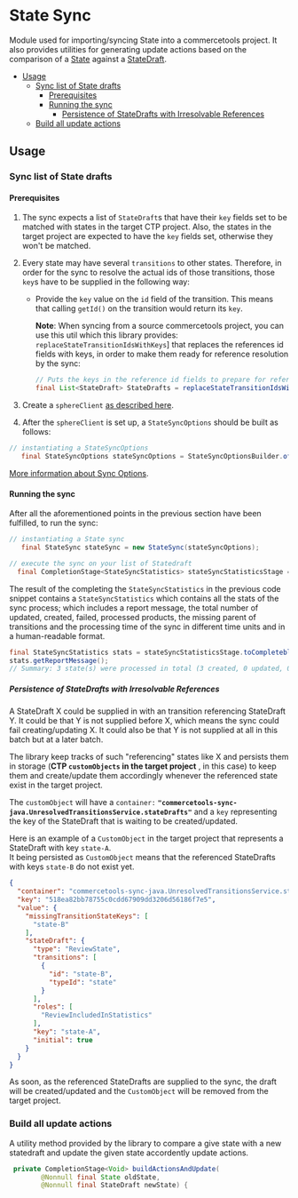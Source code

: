 # State Sync

Module used for importing/syncing State into a commercetools project. 
It also provides utilities for generating update actions based on the comparison of a [State](https://docs.commercetools.com/http-api-projects-states#states) 
against a [StateDraft](https://docs.commercetools.com/http-api-projects-states#statedraft).

<!-- START doctoc generated TOC please keep comment here to allow auto update -->
<!-- DON'T EDIT THIS SECTION, INSTEAD RE-RUN doctoc TO UPDATE -->


- [Usage](#usage)
  - [Sync list of State drafts](#sync-list-of-state-drafts)
    - [Prerequisites](#prerequisites)
    - [Running the sync](#running-the-sync)
      - [Persistence of StateDrafts with Irresolvable References](#persistence-of-statedrafts-with-irresolvable-references)
  - [Build all update actions](#build-all-update-actions)

<!-- END doctoc generated TOC please keep comment here to allow auto update -->

## Usage

### Sync list of State drafts

<!-- TODO - GITHUB ISSUE#138: Split into explanation of how to "sync from project to project" vs "import from feed"-->

#### Prerequisites
1. The sync expects a list of `StateDraft`s that have their `key` fields set to be matched with
states in the target CTP project. Also, the states in the target project are expected to have the `key` fields set,
otherwise they won't be matched.


2. Every state may have several `transitions` to other states. Therefore, in order for the sync to resolve the actual ids of those transitions,
 those `key`s have to be supplied in the following way:
    - Provide the `key` value on the `id` field of the transition. This means that calling `getId()` on the
      transition would return its `key`. 
     
        **Note**: When syncing from a source commercetools project, you can use this util which this library provides: 
         `replaceStateTransitionIdsWithKeys`]
         that replaces the references id fields with keys, in order to make them ready for reference resolution by the sync:
         ````java
         // Puts the keys in the reference id fields to prepare for reference resolution
         final List<StateDraft> StateDrafts = replaceStateTransitionIdsWithKeys(products);
         ````
     
4. Create a `sphereClient` [as described here](IMPORTANT_USAGE_TIPS.md#sphereclient-creation).

5. After the `sphereClient` is set up, a `StateSyncOptions` should be built as follows: 
````java
// instantiating a StateSyncOptions
   final StateSyncOptions stateSyncOptions = StateSyncOptionsBuilder.of(sphereClient).build();
````
[More information about Sync Options](SYNC_OPTIONS.md). 

#### Running the sync
After all the aforementioned points in the previous section have been fulfilled, to run the sync:
````java
// instantiating a State sync
   final StateSync stateSync = new StateSync(stateSyncOptions);

// execute the sync on your list of Statedraft
  final CompletionStage<StateSyncStatistics> stateSyncStatisticsStage = stateSync.sync(StateDrafts);
````
The result of the completing the `StateSyncStatistics` in the previous code snippet contains a `StateSyncStatistics`
which contains all the stats of the sync process; which includes a report message, the total number of updated, created, 
failed, processed products, the missing parent of transitions and the processing time of the sync in different time units and in a
human-readable format.
````java
final StateSyncStatistics stats = stateSyncStatisticsStage.toCompletebleFuture().join();
stats.getReportMessage(); 
// Summary: 3 state(s) were processed in total (3 created, 0 updated, 0 failed to sync and 0 state(s) with missing transition(s).
````



##### Persistence of StateDrafts with Irresolvable References

A StateDraft X could be supplied in with an transition referencing StateDraft Y. 
It could be that Y is not supplied before X, which means the sync could fail creating/updating X. 
It could also be that Y is not supplied at all in this batch but at a later batch.
 
The library keep tracks of such "referencing" states like X and persists them in storage 
(**CTP `customObjects` in the target project** , in this case) 
to keep them and create/update them accordingly whenever the referenced state exist in the target project.

The `customObject` will have a `container:` **`"commercetools-sync-java.UnresolvedTransitionsService.stateDrafts"`**
and a `key` representing the key of the StateDraft that is waiting to be created/updated.


Here is an example of a `CustomObject` in the target project that represents a StateDraft with key `state-A`.  
It being persisted as `CustomObject` means that the referenced StateDrafts with keys `state-B`  do not exist yet.

```json
{
  "container": "commercetools-sync-java.UnresolvedTransitionsService.stateDrafts",
  "key": "518ea82bb78755c0cdd67909dd3206d56186f7e5",
  "value": {
    "missingTransitionStateKeys": [
      "state-B"
    ],
    "stateDraft": {
      "type": "ReviewState",
      "transitions": [
        {
          "id": "state-B",
          "typeId": "state"
        }
      ],
      "roles": [
        "ReviewIncludedInStatistics"
      ],
      "key": "state-A",
      "initial": true
    }
  }
}
```

As soon, as the referenced StateDrafts are supplied to the sync, the draft will be created/updated and the 
`CustomObject` will be removed from the target project.


### Build all update actions

A utility method provided by the library to compare a give state with a new statedraft and update the given state accordently
 update actions. 
```java
 private CompletionStage<Void> buildActionsAndUpdate(
        @Nonnull final State oldState,
        @Nonnull final StateDraft newState) {
```



